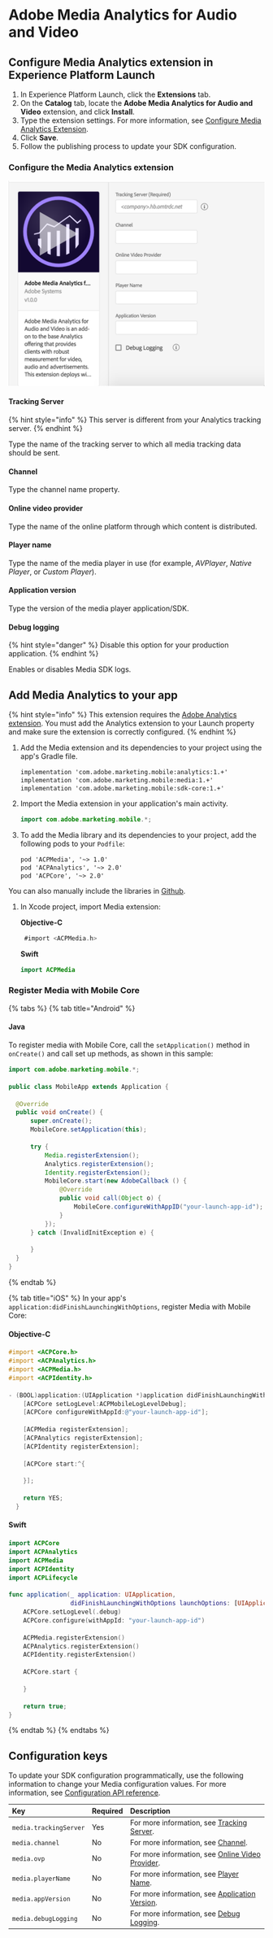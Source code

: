 # Adobe Media Analytics for Audio and Video

## Configure Media Analytics extension in Experience Platform Launch

1. In Experience Platform Launch, click the **Extensions** tab.
2. On the **Catalog** tab, locate the **Adobe Media Analytics for Audio and Video** extension, and click **Install**.
3. Type the extension settings.  For more information, see [Configure Media Analytics Extension](./#configure-media-analytics-extension).
4. Click **Save**.
5. Follow the publishing process to update your SDK configuration.

### Configure the Media Analytics extension

![Adobe Media Analytics Extension Configuration](../../.gitbook/assets/ext-ma-configuration.png)

#### Tracking Server

{% hint style="info" %}
This server is different from your Analytics tracking server.
{% endhint %}

Type the name of the tracking server to which all media tracking data should be sent.

#### Channel

Type the channel name property.

#### Online video provider

Type the name of the online platform through which content is distributed.

#### Player name

Type the name of the media player in use \(for example, _AVPlayer_, _Native Player_, or _Custom Player_\).

#### Application version

Type the version of the media player application/SDK.

#### Debug logging

{% hint style="danger" %}
Disable this option for your production application.
{% endhint %}

Enables or disables Media SDK logs.

## Add Media Analytics to your app

{% hint style="info" %}
This extension requires the [Adobe Analytics extension](../adobe-analytics/). You must add the Analytics extension to your Launch property and make sure the extension is correctly configured.
{% endhint %}

1. Add the Media extension and its dependencies to your project using the app's Gradle file.

   ```text
   implementation 'com.adobe.marketing.mobile:analytics:1.+'
   implementation 'com.adobe.marketing.mobile:media:1.+'
   implementation 'com.adobe.marketing.mobile:sdk-core:1.+'
   ```

2. Import the Media extension in your application's main activity.

   ```java
   import com.adobe.marketing.mobile.*;
   ```

3. To add the Media library and its dependencies to your project, add the following pods to your `Podfile`:

   ```text
   pod 'ACPMedia', '~> 1.0'
   pod 'ACPAnalytics', '~> 2.0'
   pod 'ACPCore', '~> 2.0'
   ```

You can also manually include the libraries in [Github](https://github.com/Adobe-Marketing-Cloud/acp-sdks).

1. In Xcode project, import Media extension:

   **Objective-C**

   ```objectivec
    #import <ACPMedia.h>
   ```

   **Swift**

   ```swift
   import ACPMedia
   ```

### Register Media with Mobile Core

{% tabs %}
{% tab title="Android" %}
#### Java

To register media with Mobile Core, call the `setApplication()` method in `onCreate()` and call set up methods, as shown in this sample:

```java
import com.adobe.marketing.mobile.*;

public class MobileApp extends Application {

  @Override
  public void onCreate() {
      super.onCreate();
      MobileCore.setApplication(this);

      try {
          Media.registerExtension();
          Analytics.registerExtension();
          Identity.registerExtension();
          MobileCore.start(new AdobeCallback () {
              @Override
              public void call(Object o) {
                  MobileCore.configureWithAppID("your-launch-app-id");
              }
          });
      } catch (InvalidInitException e) {

      }
  }
}
```
{% endtab %}

{% tab title="iOS" %}
In your app's `application:didFinishLaunchingWithOptions`, register Media with Mobile Core:

#### Objective-C

```objectivec
#import <ACPCore.h>
#import <ACPAnalytics.h>
#import <ACPMedia.h>
#import <ACPIdentity.h>

- (BOOL)application:(UIApplication *)application didFinishLaunchingWithOptions:(NSDictionary *)launchOptions {
    [ACPCore setLogLevel:ACPMobileLogLevelDebug];
    [ACPCore configureWithAppId:@"your-launch-app-id"];

    [ACPMedia registerExtension];
    [ACPAnalytics registerExtension];
    [ACPIdentity registerExtension];

    [ACPCore start:^{

    }];

    return YES;
  }
```

#### Swift

```swift
import ACPCore
import ACPAnalytics
import ACPMedia
import ACPIdentity
import ACPLifecycle

func application(_ application: UIApplication, 
                 didFinishLaunchingWithOptions launchOptions: [UIApplication.LaunchOptionsKey: Any]?) -> Bool {
    ACPCore.setLogLevel(.debug)
    ACPCore.configure(withAppId: "your-launch-app-id")

    ACPMedia.registerExtension()
    ACPAnalytics.registerExtension()
    ACPIdentity.registerExtension()

    ACPCore.start {

    }

    return true;
}
```
{% endtab %}
{% endtabs %}

## Configuration keys

To update your SDK configuration programmatically, use the following information to change your Media configuration values. For more information, see [Configuration API reference](https://aep-sdks.gitbook.io/docs/using-mobile-extensions/mobile-core/configuration/configuration-api-reference).

| Key | Required | Description |
| :--- | :--- | :--- |
| `media.trackingServer` | Yes | For more information, see [Tracking Server](./#tracking-server). |
| `media.channel` | No | For more information, see [Channel](./#channel). |
| `media.ovp` | No | For more information, see [Online Video Provider](./#online-video-provider). |
| `media.playerName` | No | For more information, see [Player Name](./#player-name). |
| `media.appVersion` | No | For more information, see [Application Version](./#application-version). |
| `media.debugLogging` | No | For more information, see [Debug Logging](./#debug-logging). |

